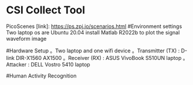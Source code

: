CSI Collect Tool
====
PicoScenes
[link]: https://ps.zpj.io/scenarios.html
#Environment settings
Two laptop os are Ubuntu 20.04
install Matlab R2022b to plot the signal waveform image

#Hardware Setup
。Two laptop and one wifi device
。Transmitter (TX) : D-link DIR-X1560 AX1500 
。Receiver (RX) : ASUS VivoBook S510UN laptop
。Attacker : DELL Vostro 5410 laptop

#Human Activity Recognition
